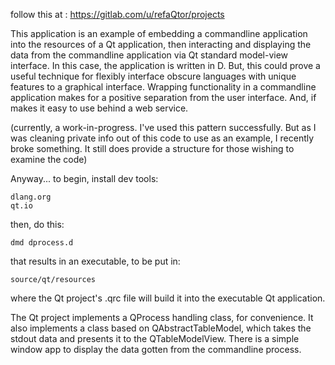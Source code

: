 follow this at : https://gitlab.com/u/refaQtor/projects

This application is an example of embedding a commandline application into the resources of a Qt application, then interacting and displaying the data from the commandline application via Qt standard model-view interface.  In this case, the application is written in D.  But, this could prove a useful technique for flexibly interface obscure languages with unique features to a graphical interface.  Wrapping functionality in a commandline application makes for a positive separation from the user interface.  And, if makes it easy to use behind a web service.

(currently, a work-in-progress.  I've used this pattern successfully. But as I was cleaning private info out of this code to use as an example, I recently broke something.  It still does provide a structure for those wishing to examine the code)

Anyway... to begin,
install dev tools:

    dlang.org
    qt.io

then, do this:

    dmd dprocess.d
    
that results in an executable, to be put in:

    source/qt/resources
    
where the Qt project's .qrc file will build it into the executable Qt application.


The Qt project implements a QProcess handling class, for convenience.
It also implements a class based on QAbstractTableModel, which takes the stdout data and presents it to the QTableModelView.
There is a simple window app to display the data gotten from the commandline process.
